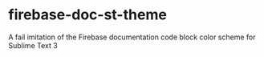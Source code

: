 firebase-doc-st-theme
=====================

A fail imitation of the Firebase documentation code block color scheme for Sublime Text 3
